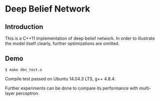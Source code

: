 Deep Belief Network
===================

Introduction
------------
This is a C++11 implementation of deep belief network. 
In order to illustrate the model itself clearly, 
further optimizations are omitted.

Demo
----

  `$ make dbn_test.o`

  Compile test passed on Ubuntu 14.04.3 LTS, g++ 4.8.4.

  Further experiments can be done to compare its performance
  with multi-layer perceptron.